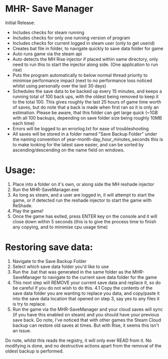 ﻿# MHR- Save Manager

Initial Release:

- Includes checks for steam running
- Includes checks for only one running version of program
- Includes checks for current logged in steam user (only to get userid)
- Creates bat file in folder, to navigate quickly to save data folder for game
- Auto runs game via the steam api
- Auto detects the MH Rise injector if placed within same directory, only need to run this to start the injector along side. (One application to run rise)
- Puts the program automatically to below normal thread priority to minimise performance impact (next to no performance loss noticed whilst using personally over the last 30 days)
- Schedules the save data to be backed up every 15 minutes, and keeps a running total of 100 back ups, with the oldest being removed to keep it to the total 100. This gives roughly the last 25 hours of game time worth of saves, but do note that a back is made when first ran so it is only an estimation. Please be aware, that this folder can get large quick (~1GB with all 100 backups, depending on save folder size being roughly 10MB each time)
- Errors will be logged to an errorlog.txt for ease of troubleshooting
- All saves will be stored in a folder named "Save Backup Folder" under the naming convention of year-month-day_hour_minutes_seconds this is to make looking for the latest save easier, and can be sorted by ascending/descending on the name field on windows.

# Usage:

1. Place into a folder on it's own, or along side the MH reshade injector
2. Run the MHR-SaveManager.exe
3. As long as steam, and a user are logged in, it will attempt to start the game, or if detected run the reshade injector to start the game with ReShade.
4. Play the game!
5. Once the game has exited, press ENTER key on the console and it will close down within 5 seconds (this is to give the process time to finish any copying, and to minimise cpu usage time)

# Restoring save data:

1. Navigate to the Save Backup Folder
2. Select which save data folder you'd like to use
3. Run the .bat that was generated in the same folder as the MHR-SaveManager to navigate to the current save data folder for the game
4. This next step will REMOVE your current save data and replace it, so do be careful if you do not wish to do this.
	4.1 Copy the contents of the save data folder you are wanting to replace you data, and copy/paste it into the save data location that
        opened on step 3, say yes to any files it is try to replace.
5. Run the game via the MHR-SaveManager and your cloud saves will sync (if you have this enabled on steam) and you should have your previous save back.
    Do note, I've noticed that with other games the Steam Cloud backup can restore old saves at times. But with Rise, it seems this isn't an issue.

Do note, whilst this reads the registry, it will only ever READ from it. No modifying is done, and no destructive actions apart from the removal of the oldest backup is performed.
